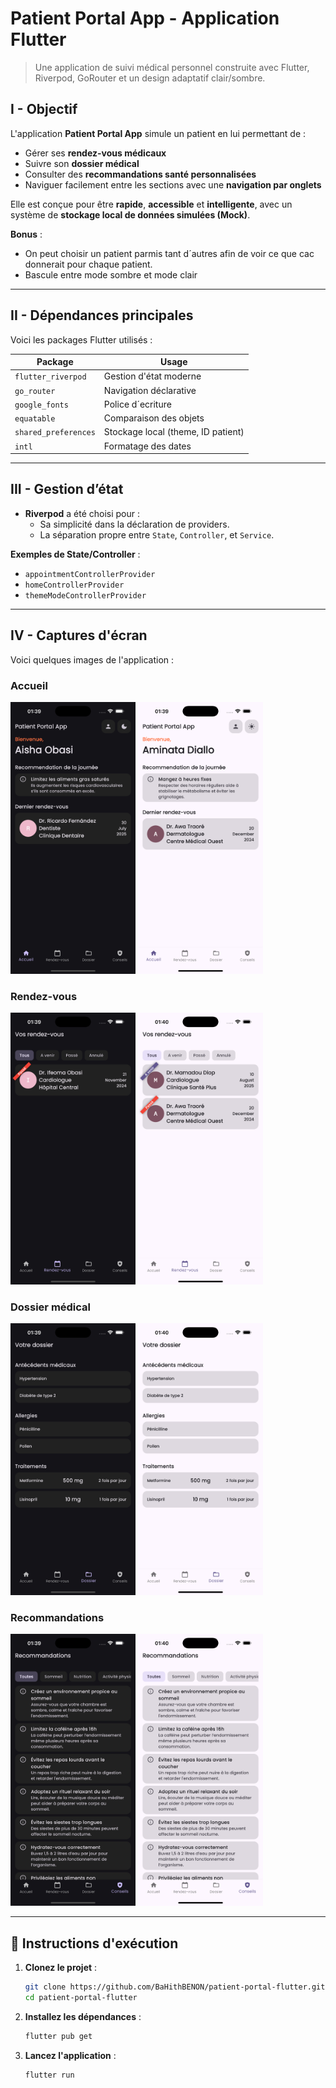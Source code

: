 # Patient Portal App - Application Flutter

> Une application de suivi médical personnel construite avec Flutter, Riverpod, GoRouter et un design adaptatif clair/sombre.

## I - Objectif

L'application **Patient Portal App** simule un patient en lui permettant de :

- Gérer ses **rendez-vous médicaux**
- Suivre son **dossier médical**
- Consulter des **recommandations santé personnalisées**
- Naviguer facilement entre les sections avec une **navigation par onglets**

Elle est conçue pour être **rapide**, **accessible** et **intelligente**, avec un système de **stockage local de données simulées (Mock)**.

**Bonus** : 
- On peut choisir un patient parmis tant d´autres afin de voir ce que cac donnerait pour chaque patient.
- Bascule entre mode sombre et mode clair

---

## II - Dépendances principales

Voici les packages Flutter utilisés :

| Package                        | Usage                              |
|-------------------------------|-------------------------------------|
| `flutter_riverpod`            | Gestion d'état moderne              |
| `go_router`                   | Navigation déclarative              |
| `google_fonts`                | Police d´ecriture                   |
| `equatable`                   | Comparaison des objets              |
| `shared_preferences`          | Stockage local (theme, ID patient)  |
| `intl`                        | Formatage des dates                 |

---

## III - Gestion d’état

- **Riverpod** a été choisi pour :
  - Sa simplicité dans la déclaration de providers.
  - La séparation propre entre `State`, `Controller`, et `Service`.
  
**Exemples de State/Controller** :
- `appointmentControllerProvider`
- `homeControllerProvider`
- `themeModeControllerProvider`

---

## IV - Captures d'écran

Voici quelques images de l'application :

### Accueil
<p>
  <img src="./s1.png" alt="Accueil" width="200"/>
  <img src="./s6.png" alt="Rendez-vous" width="200"/>
</p>


### Rendez-vous
<p>
  <img src="./s3.png" alt="Accueil" width="200"/>
  <img src="./s7.png" alt="Rendez-vous" width="200"/>
</p>

### Dossier médical
<p>
  <img src="./s4.png" alt="Accueil" width="200"/>
  <img src="./s8.png" alt="Rendez-vous" width="200"/>
</p>

### Recommandations
<p>
  <img src="./s5.png" alt="Accueil" width="200"/>
  <img src="./s9.png" alt="Rendez-vous" width="200"/>
</p>

---

## 🚀 Instructions d'exécution

1. **Clonez le projet** :
   ```bash
   git clone https://github.com/BaHithBENON/patient-portal-flutter.git
   cd patient-portal-flutter
2. **Installez les dépendances** :
    ```bash
    flutter pub get
3. **Lancez l'application** :
    ```bash
    flutter run